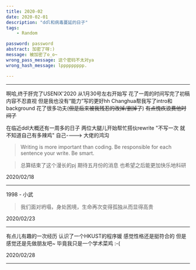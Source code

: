 ```yaml
---
title: 2020-02
date: 2020-02-01
description: "ddl和病毒蔓延的日子"
tags:
    - Random

password: password
abstract: 加密了呀:)
message: 被加密了o_o~
wrong_pass_message: 这个密码不太对ya
wrong_hash_message: lppppppppp.

---
```


-------

啊哈,终于肝完了USENIX'2020
从1月30号左右开始写
花了一周的时间写完了初稿
内容不忍直视
但是我也没有“能力”写的更好hh
Changhua帮我写了intro和background
花了很多功夫(<s>但是后来被我残忍的改掉/删掉了</s>)
<s>有点愧疚浪费他时间了</s>

<!--more-->
在临近ddl大概还有一周多的日子
两位大腿儿开始帮忙搭伙rewrite
"不写一次 就不知道自己有多辣鸡"
自己----> 大佬的鸿沟

> Writing is more important than coding.
> Be responsible for each sentence your write.
> Be smart.

> 总算结束了这个漫长的pj
> 期待五月份的消息
> 也希望之后能更加快乐地科研

2020/02/18

--------

1998 - 小武
> 我们面对坍塌，身处困境，生命再次变得孤独从而显得高贵

2020/02/23

--------

有点儿有趣的一次经历
认识了一个HKUST的程序媛
感觉性格还是挺符合的
但是感觉还是先做朋友吧~
毕竟我只是一个学术菜鸡
:-(

2020/02/28

--------
